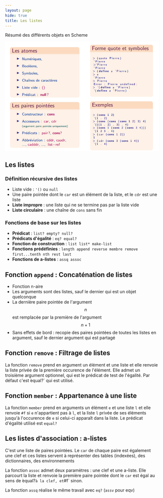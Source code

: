 ```yaml
---
layout: page
hide: true
title: Les listes
---
```


Résumé des différents objets en Scheme

![objet](./img/objet.png)

## <i class="fas fa-code-branch"></i>  Les listes

### Définition récursive des listes

* Liste vide : `'()` ou `null`
* Une paire pointée dont le `car` est un élément de la liste, et le `cdr` est une liste
* **Liste impropre** : une liste qui ne se termine pas par la liste vide
* **Liste circulaire** : une chaîne de `cons` sans fin

### Fonctions de base sur les listes

* **Prédicat** : `list? empty? null?`
* **Prédicats d'égalité** : `eq? equal?`
* **Fonction de construction** : `list list* make-list`
* **Fonctions prédéfinies** : `length append reverse membre remove first...tenth nth rest last`
* **Fonctions de a-listes** : `assq assoc`

## <i class="fas fa-code-branch"></i> Fonction `append` : Concaténation de listes

* Fonction n-aire
* Les arguments sont des listes, sauf le dernier qui est un objet quelconque
* La dernière paire pointée de l'argument $$n$$ est remplacée par la première de l'argument $$n+1$$
* Sans effets de bord : recopie des paires pointées de toutes les listes en argument, sauf le dernier argument qui est partagé

## <i class="fas fa-code-branch"></i> Fonction `remove` : Filtrage de listes

La fonction `remove` prend en argument un élément et une liste et elle renvoie la liste privée de la première occurence de l'élément. Elle admet un troisième argument optionnel, qui est le prédicat de test de l'égalité. Par défaut c'est ̀equal?` qui est utilisé.

## <i class="fas fa-code-branch"></i> Fonction `member` : Appartenance à une liste

La fonction `member` prend en arguments un élément `e` et une liste `l` et elle renvoie `#f` si `e` n'appartient pas à `l`, et la liste `l` privée de ses éléments jusqu'à l'occurence de `e` si celui-ci apparaît dans la liste. Le prédicat d'égalité utilisé est `equal?`

## <i class="fas fa-code-branch"></i> Les listes d'association : a-listes

C'est une liste de paires pointées. Le `car` de chaque paire est également une clef et ces listes servent à représenter des tables (indexées), des dictionnaires, des environnements

La fonction `assoc` admet deux paramètres : une clef et une a-liste. Elle parcourt la liste et renvoie la première paire pointée dont le `car` est égal au sens de ̀equal?` à la clef, et `#f` sinon.

La fonction `assq` réalise le même travail avec `eq?` (`assv` pour eqv)

